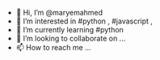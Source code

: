 - 👋 Hi, I’m @maryemahmed
- 👀 I’m interested in #python , #javascript , 
- 🌱 I’m currently learning #python
- 💞️ I’m looking to collaborate on ...
- 📫 How to reach me ...

<!---
maryemahmed/maryemahmed is a ✨ special ✨ repository because its `README.md` (this file) appears on your GitHub profile.
You can click the Preview link to take a look at your changes.
--->
